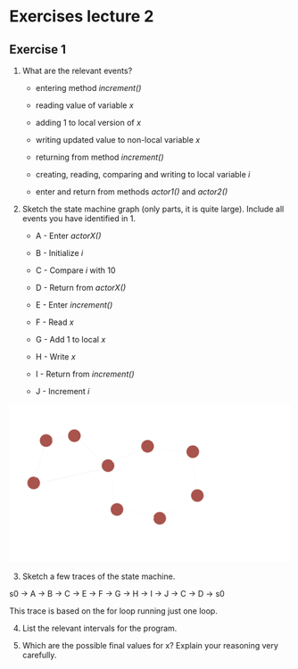 # Exercises lecture 2

## Exercise 1

1. What are the relevant events?

	- entering method *increment()*

	- reading value of variable *x*

	- adding 1 to local version of *x*

	- writing updated value to non-local variable *x*

	- returning from method *increment()*

	- creating, reading, comparing and writing to local variable *i*

	- enter and return from methods *actor1()* and *actor2()*

2. Sketch the state machine graph (only parts, it is quite large). Include all events you have identified in 1.

	- A - Enter *actorX()*

	- B - Initialize *i*

	- C - Compare *i* with 10
	
	- D - Return from *actorX()*

	- E - Enter *increment()*

	- F - Read *x*

	- G - Add 1 to local *x*

	- H - Write *x*

	- I - Return from *increment()*

	- J - Increment *i*

![The state machine sketch](./images/state_machine.png)

3. Sketch a few traces of the state machine.

s0 -> A -> B -> C -> E -> F -> G -> H -> I -> J -> C -> D -> s0

This trace is based on the for loop running just one loop.

4. List the relevant intervals for the program.



5. Which are the possible final values for x?  Explain your reasoning very carefully.


